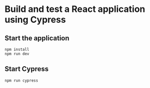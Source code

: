 # Build and test a React application using Cypress

## Start the application
```
npm install
npm run dev
```

## Start Cypress
```
npm run cypress
```
